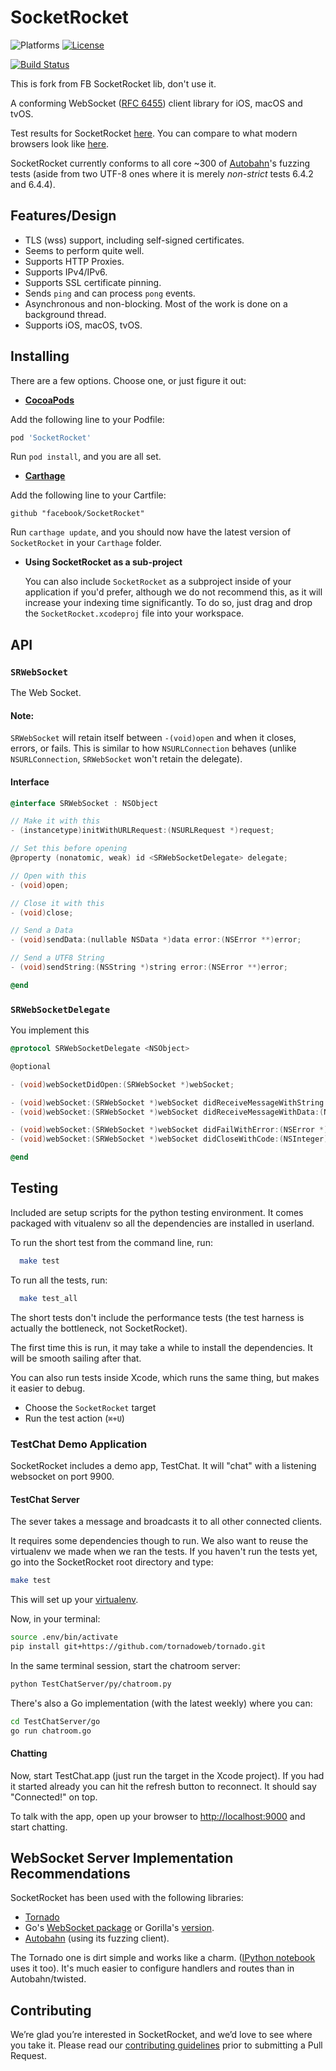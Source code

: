 # SocketRocket

![Platforms][platforms-svg]
[![License][license-svg]][license-link]

[![Build Status][build-status-svg]][build-status-link]

This is fork from FB SocketRocket lib, don't use it.

A conforming WebSocket ([RFC 6455](https://tools.ietf.org/html/rfc6455>)) client library for iOS, macOS and tvOS.

Test results for SocketRocket [here](http://facebook.github.io/SocketRocket/results/).
You can compare to what modern browsers look like [here](http://autobahn.ws/testsuite/reports/clients/index.html).

SocketRocket currently conforms to all core ~300 of [Autobahn](http://autobahn.ws/testsuite/>)'s fuzzing tests
(aside from two UTF-8 ones where it is merely *non-strict* tests 6.4.2 and 6.4.4).

## Features/Design

- TLS (wss) support, including self-signed certificates.
- Seems to perform quite well.
- Supports HTTP Proxies.
- Supports IPv4/IPv6.
- Supports SSL certificate pinning.
- Sends `ping` and can process `pong` events.
- Asynchronous and non-blocking. Most of the work is done on a background thread.
- Supports iOS, macOS, tvOS.

## Installing

There are a few options. Choose one, or just figure it out:

- **[CocoaPods](https://cocoapods.org)**

 Add the following line to your Podfile:
 ```ruby
 pod 'SocketRocket'
 ```
 Run `pod install`, and you are all set.

- **[Carthage](https://github.com/carthage/carthage)**

 Add the following line to your Cartfile:
 ```
 github "facebook/SocketRocket"
 ```
 Run `carthage update`, and you should now have the latest version of `SocketRocket` in your `Carthage` folder.

- **Using SocketRocket as a sub-project**

  You can also include `SocketRocket` as a subproject inside of your application if you'd prefer, although we do not recommend this, as it will increase your indexing time significantly. To do so, just drag and drop the `SocketRocket.xcodeproj` file into your workspace.

## API

### `SRWebSocket`

The Web Socket.

#### Note:

`SRWebSocket` will retain itself between `-(void)open` and when it closes, errors, or fails.
This is similar to how `NSURLConnection` behaves (unlike `NSURLConnection`, `SRWebSocket` won't retain the delegate).

#### Interface

```objective-c
@interface SRWebSocket : NSObject

// Make it with this
- (instancetype)initWithURLRequest:(NSURLRequest *)request;

// Set this before opening
@property (nonatomic, weak) id <SRWebSocketDelegate> delegate;

// Open with this
- (void)open;

// Close it with this
- (void)close;

// Send a Data
- (void)sendData:(nullable NSData *)data error:(NSError **)error;

// Send a UTF8 String
- (void)sendString:(NSString *)string error:(NSError **)error;

@end
```

### `SRWebSocketDelegate`

You implement this

```objective-c
@protocol SRWebSocketDelegate <NSObject>

@optional

- (void)webSocketDidOpen:(SRWebSocket *)webSocket;

- (void)webSocket:(SRWebSocket *)webSocket didReceiveMessageWithString:(NSString *)string;
- (void)webSocket:(SRWebSocket *)webSocket didReceiveMessageWithData:(NSData *)data;

- (void)webSocket:(SRWebSocket *)webSocket didFailWithError:(NSError *)error;
- (void)webSocket:(SRWebSocket *)webSocket didCloseWithCode:(NSInteger)code reason:(nullable NSString *)reason wasClean:(BOOL)wasClean;

@end
```

## Testing

Included are setup scripts for the python testing environment.
It comes packaged with vitualenv so all the dependencies are installed in userland.

To run the short test from the command line, run:
```bash
  make test
```

To run all the tests, run:
```bash
  make test_all
```

The short tests don't include the performance tests
(the test harness is actually the bottleneck, not SocketRocket).

The first time this is run, it may take a while to install the dependencies. It will be smooth sailing after that.

You can also run tests inside Xcode, which runs the same thing, but makes it easier to debug.

- Choose the `SocketRocket` target
- Run the test action (`⌘+U`)

### TestChat Demo Application

SocketRocket includes a demo app, TestChat.
It will "chat" with a listening websocket on port 9900.

#### TestChat Server

The sever takes a message and broadcasts it to all other connected clients.

It requires some dependencies though to run.
We also want to reuse the virtualenv we made when we ran the tests.
If you haven't run the tests yet, go into the SocketRocket root directory and type:

```bash
make test
```

This will set up your [virtualenv](https://pypi.python.org/pypi/virtualenv).

Now, in your terminal:

```bash
source .env/bin/activate
pip install git+https://github.com/tornadoweb/tornado.git
```

In the same terminal session, start the chatroom server:

```bash
python TestChatServer/py/chatroom.py
```

There's also a Go implementation (with the latest weekly) where you can:

```bash
cd TestChatServer/go
go run chatroom.go
```

#### Chatting

Now, start TestChat.app (just run the target in the Xcode project).
If you had it started already you can hit the refresh button to reconnect.
It should say "Connected!" on top.

To talk with the app, open up your browser to [http://localhost:9000](http://localhost:9000) and start chatting.


## WebSocket Server Implementation Recommendations

SocketRocket has been used with the following libraries:

- [Tornado](https://github.com/tornadoweb/tornado)
- Go's [WebSocket package](https://godoc.org/golang.org/x/net/websocket) or Gorilla's [version](http://www.gorillatoolkit.org/pkg/websocket).
- [Autobahn](http://autobahn.ws/testsuite/) (using its fuzzing client).

The Tornado one is dirt simple and works like a charm.
([IPython notebook](http://ipython.org/ipython-doc/dev/interactive/htmlnotebook.html) uses it too).
It's much easier to configure handlers and routes than in Autobahn/twisted.

## Contributing

We’re glad you’re interested in SocketRocket, and we’d love to see where you take it.
Please read our [contributing guidelines](https://github.com/facebook/SocketRocket/blob/master/CONTRIBUTING.md) prior to submitting a Pull Request.

 [build-status-svg]: https://img.shields.io/travis/andrewBatutin/SocketRocket/master.svg
 [build-status-link]: https://travis-ci.org/andrewBatutin/SocketRocket/branches

 [license-svg]: https://img.shields.io/badge/license-BSD-lightgrey.svg
 [license-link]: https://github.com/facebook/SocketRocket/blob/master/LICENSE

 [podspec-svg]: https://img.shields.io/cocoapods/v/SocketRocket.svg
 [podspec-link]: https://cocoapods.org/pods/SocketRocket

 [carthage-svg]: https://img.shields.io/badge/Carthage-compatible-4BC51D.svg?style=flat
 [carthage-link]: https://github.com/carthage/carthage

 [platforms-svg]: http://img.shields.io/cocoapods/p/SocketRocket.svg?style=flat
